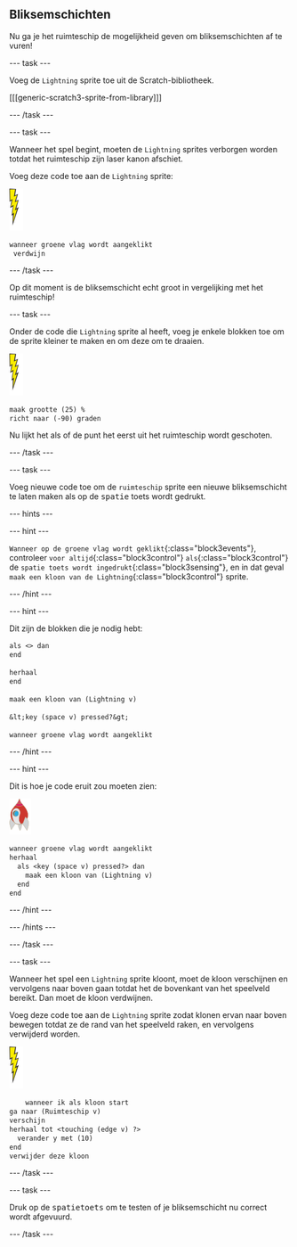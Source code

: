## Bliksemschichten

Nu ga je het ruimteschip de mogelijkheid geven om bliksemschichten af te vuren!

--- task ---

Voeg de `Lightning` sprite toe uit de Scratch-bibliotheek.

[[[generic-scratch3-sprite-from-library]]]

--- /task ---

--- task ---

Wanneer het spel begint, moeten de `Lightning` sprites verborgen worden totdat het ruimteschip zijn laser kanon afschiet.

Voeg deze code toe aan de `Lightning` sprite:

![lightning sprite](images/lightning-sprite.png)

```blocks3
wanneer groene vlag wordt aangeklikt 
 verdwijn
```

--- /task ---

Op dit moment is de bliksemschicht echt groot in vergelijking met het ruimteschip!

--- task ---

Onder de code die `Lightning` sprite al heeft, voeg je enkele blokken toe om de sprite kleiner te maken en om deze om te draaien.

![lightning sprite](images/lightning-sprite.png)

```blocks3
maak grootte (25) %
richt naar (-90) graden
```

Nu lijkt het als of de punt het eerst uit het ruimteschip wordt geschoten.

--- /task ---

--- task ---

Voeg nieuwe code toe om de `ruimteschip` sprite een nieuwe bliksemschicht te laten maken als op de <kbd>spatie</kbd> toets wordt gedrukt.

--- hints ---


--- hint ---

`Wanneer op de groene vlag wordt geklikt`{:class="block3events"}, controleer `voor altijd`{:class="block3control"} `als`{:class="block3control"} de `spatie toets wordt ingedrukt`{:class="block3sensing"}, en in dat geval `maak een kloon van de Lightning`{:class="block3control"} sprite.

--- /hint ---

--- hint ---

Dit zijn de blokken die je nodig hebt:

```blocks3
als <> dan
end

herhaal
end

maak een kloon van (Lightning v)

&lt;key (space v) pressed?&gt;

wanneer groene vlag wordt aangeklikt
```

--- /hint ---

--- hint ---

Dit is hoe je code eruit zou moeten zien:

![ruimteschip sprite](images/rocket-sprite.png)

```blocks3
wanneer groene vlag wordt aangeklikt
herhaal 
  als <key (space v) pressed?> dan 
    maak een kloon van (Lightning v)
  end
end
```

--- /hint ---

--- /hints ---

--- /task ---

--- task ---

Wanneer het spel een `Lightning` sprite kloont, moet de kloon verschijnen en vervolgens naar boven gaan totdat het de bovenkant van het speelveld bereikt. Dan moet de kloon verdwijnen.

Voeg deze code toe aan de `Lightning` sprite zodat klonen ervan naar boven bewegen totdat ze de rand van het speelveld raken, en vervolgens verwijderd worden.

![lightning sprite](images/lightning-sprite.png)

```blocks3
    wanneer ik als kloon start
ga naar (Ruimteschip v)
verschijn
herhaal tot <touching (edge v) ?> 
  verander y met (10)
end
verwijder deze kloon
```

--- /task ---

--- task ---

Druk op de <kbd>spatietoets</kbd> om te testen of je bliksemschicht nu correct wordt afgevuurd.

--- /task ---